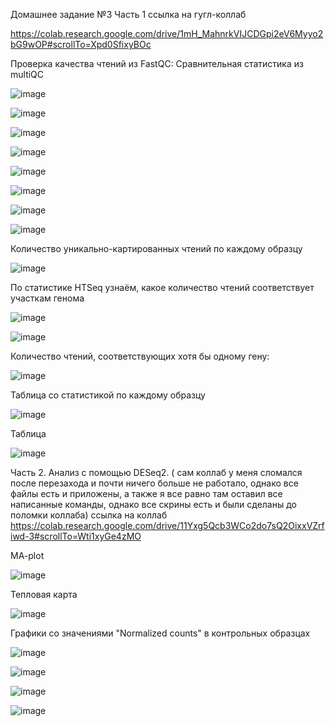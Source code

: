 Домашнее задание №3
Часть 1 
ссылка на гугл-коллаб 

https://colab.research.google.com/drive/1mH_MahnrkVIJCDGpi2eV6Myyo2bG9wOP#scrollTo=Xpd0SfixyBOc

Проверка качества чтений из FastQC: Сравнительная статистика из multiQC

![image](https://user-images.githubusercontent.com/43177979/144498736-fc776418-13e6-44fa-b03d-65db2904e60c.png)

![image](https://user-images.githubusercontent.com/43177979/144613730-a99a6043-3eac-4d14-aecf-b81c81f5a217.png)


![image](https://user-images.githubusercontent.com/43177979/144613832-ef8ce050-3076-4c1e-a0f7-9c7c2ec22362.png)

![image](https://user-images.githubusercontent.com/43177979/144613918-ab1a246e-242b-4078-9839-c3b1d0a82792.png)

![image](https://user-images.githubusercontent.com/43177979/144613991-6a7aa450-e743-49b7-8a0e-f25d49719f9e.png)

![image](https://user-images.githubusercontent.com/43177979/144614056-4150bd24-8a5c-42fa-af5d-fac75f222e79.png)

![image](https://user-images.githubusercontent.com/43177979/144614101-9792abe2-f931-48c1-8fbb-54440a5ebaf2.png)

![image](https://user-images.githubusercontent.com/43177979/144614198-02c40678-3d11-40b8-9566-284df221508e.png)

Количество уникально-картированных чтений по каждому образцу

![image](https://user-images.githubusercontent.com/43177979/144614435-d590e042-adb7-4923-a120-64038e28e0a8.png)

По статистике HTSeq узнаём, какое количество чтений соответствует участкам генома

![image](https://user-images.githubusercontent.com/43177979/144619428-7607f3f1-dd2c-465d-8c9f-3579301ec6b1.png)

![image](https://user-images.githubusercontent.com/43177979/144619506-6f452244-a5e8-434d-9aab-b7898aa0fcda.png)

 Количество чтений, соответствующих хотя бы одному гену:
 
 ![image](https://user-images.githubusercontent.com/43177979/144620195-5dbdff36-dd88-4415-b7e1-f258b8ff66e1.png)
 
 Таблица со статистикой по каждому образцу
 
 ![image](https://user-images.githubusercontent.com/43177979/144620631-cf4e81e5-b230-444a-a8c1-5f1b7e5ca5d4.png)

Таблица 

![image](https://user-images.githubusercontent.com/43177979/144620791-e553ea72-fd5e-4665-98e1-e5f9aaff1433.png)


Часть 2.  Анализ с помощью DESeq2.
( сам коллаб у меня сломался после перезахода и почти ничего больше не работало, однако все файлы есть и приложены, а также я все равно там оставил все написанные команды, однако все скрины есть и были сделаны до поломки коллаба)
ссылка на коллаб
https://colab.research.google.com/drive/11Yxg5Qcb3WCo2do7sQ2OixxVZrfiwd-3#scrollTo=Wti1xyGe4zMO

MA-plot

![image](https://user-images.githubusercontent.com/43177979/144634588-4f73952a-1300-41a7-883d-8d5391b74d5d.png)

Тепловая карта 

![image](https://user-images.githubusercontent.com/43177979/144634704-901a5af2-d624-4ad5-bf89-fe91c07320df.png)

Графики со значениями "Normalized counts" в контрольных образцах

![image](https://user-images.githubusercontent.com/43177979/144635052-b6fd310e-f683-405c-b0b2-6b2479e6de34.png)

![image](https://user-images.githubusercontent.com/43177979/144635164-f10e7dca-63a2-4ffe-955d-2bc2a061908f.png)


![image](https://user-images.githubusercontent.com/43177979/144635201-9a066ca3-5cde-42d8-af30-9305969119f9.png)

![image](https://user-images.githubusercontent.com/43177979/144635547-5e4938bc-90c0-4fc5-8fbb-4e8020a713f4.png)



